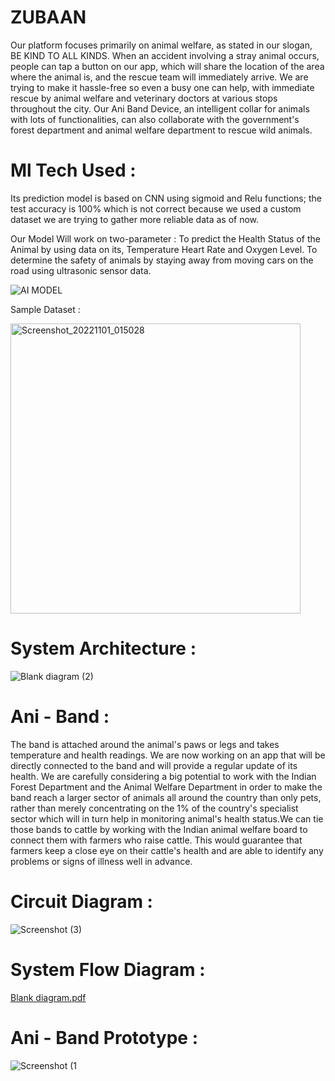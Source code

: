 # ZUBAAN

Our platform focuses primarily on animal welfare, as stated in our slogan, BE KIND TO ALL KINDS. When an accident involving a stray animal occurs, people can tap a button on our app, which will share the location of the area where the animal is, and the rescue team will immediately arrive. We are trying to make it hassle-free so even a busy one can help, with immediate rescue by animal welfare and veterinary doctors at various stops throughout the city. Our Ani Band Device, an intelligent collar for animals with lots of functionalities, can also collaborate with the government's forest department and animal welfare department to rescue wild animals. 



# Ml Tech Used :
Its prediction model is based on CNN using sigmoid and Relu functions; the test accuracy is 100% which is not correct because we used a custom dataset we are trying to gather more reliable data as of now.

Our Model Will work on two-parameter : 
To predict the Health Status of the Animal by using data on its, Temperature Heart Rate and Oxygen Level.
To determine the safety of animals by staying away from moving cars on the road using ultrasonic sensor data. 

![AI MODEL](https://user-images.githubusercontent.com/81157736/204731416-e288299d-0453-4d96-b7d5-17b4fa492a84.png)

Sample Dataset :

<img width="464" alt="Screenshot_20221101_015028" src="https://user-images.githubusercontent.com/81157736/205457961-ecf59db4-68c0-4c12-9770-96dd2d9de068.png">



# System Architecture : 



![Blank diagram (2)](https://user-images.githubusercontent.com/81157736/209480869-258c8422-c07a-4d99-aed9-447d85502c63.png)


# Ani - Band : 
The band is attached around the animal's paws or legs and takes temperature and health readings. We are now working on an app that will be directly connected to the band and will provide a regular update of its health. We are carefully considering a big potential to work with the Indian Forest Department and the Animal Welfare Department in order to make the band reach a larger sector of animals all around the country than only pets, rather than merely concentrating on the 1% of the country's specialist sector which will in turn help in monitoring animal's health status.We can tie those bands to cattle by working with the Indian animal welfare board to connect them with farmers who raise cattle.  This would guarantee that farmers keep a close eye on their cattle's health and are able to identify any problems or signs of illness well in advance.

 
 # Circuit Diagram :


![Screenshot (3)](https://user-images.githubusercontent.com/81157736/209480913-9c35c0ce-d4fc-4eda-9a77-e21b8e32f713.png)


# System Flow Diagram :
[Blank diagram.pdf](https://github.com/ryback39111/ZUBAAN/files/10320906/Blank.diagram.pdf)


# Ani - Band Prototype :
![Screenshot (1](https://user-images.githubusercontent.com/81157736/205457787-16c28368-7bff-49d3-a20d-8ec273dc2fd1.png)


